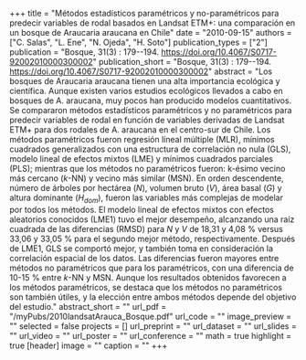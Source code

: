 +++
title = "Métodos estadísticos paramétricos y no-paramétricos para predecir  variables de rodal basados en Landsat ETM+:  una comparación en un bosque de Araucaria araucana en Chile"
date = "2010-09-15"
authors = ["C. Salas", "L. Ene", "N. Ojeda", "H. Soto"]
publication_types = ["2"]
publication = "Bosque, 31(3) : 179--194. https://doi.org/10.4067/S0717-92002010000300002"
publication_short = "Bosque, 31(3) : 179--194. https://doi.org/10.4067/S0717-92002010000300002"
abstract = "Los bosques de Araucaria araucana tienen una alta importancia ecológica y científica. Aunque existen varios estudios ecológicos llevados a cabo en bosques de A. araucana, muy pocos han producido modelos cuantitativos. Se compararon métodos estadísticos paramétricos y no paramétricos para predecir variables de rodal en función de variables derivadas de Landsat ETM+ para dos rodales de A. araucana en el centro-sur de Chile. Los métodos paramétricos fueron regresión líneal múltiple (MLR), mínimos cuadrados generalizados con una estructura de correlación no nula (GLS), modelo lineal de efectos mixtos (LME) y mínimos cuadrados parciales (PLS); mientras que los métodos no paramétricos fueron: k-ésimo vecino más cercano ($k$-NN) y vecino más similar (MSN). En orden descendente, número de árboles por hectárea ($N$), volumen bruto ($V$), área basal ($G$) y altura dominante ($H_{dom}$), fueron las variables más complejas de modelar por todos los métodos. El modelo lineal de efectos mixtos con efectos aleatorios conocidos (LME1) tuvo el mejor desempeño, alcanzando una raíz cuadrada de las diferencias (RMSD) para $N$ y $V$ de 18,31 y 4,08 % versus 33,06 y 33,05 % para el segundo mejor método, respectivamente. Después de LME1, GLS se comportó mejor, y también toma en consideración la correlación espacial de los datos. Las diferencias fueron mayores entre métodos no paramétricos que para los paramétricos, con una diferencia de 10-15 % entre $k$-NN y MSN. Aunque los resultados obtenidos favorecen a los métodos paramétricos, se destaca que los métodos no paramétricos son también útiles, y la elección entre ambos métodos depende del objetivo del estudio."
abstract_short = ""
url_pdf = "/myPubs/2010landsatArauca_Bosque.pdf"
url_code = ""
image_preview = ""
selected = false
projects = []
url_preprint = ""
url_dataset = ""
url_slides = ""
url_video = ""
url_poster = ""
url_conference = ""
math = true
highlight = true
[header]
image = ""
caption = ""
+++
